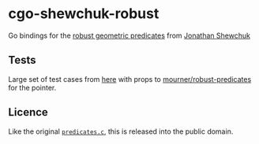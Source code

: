 # cgo-shewchuk-robust

Go bindings for the [robust geometric predicates](https://www.cs.cmu.edu/~quake/robust.html)  from [Jonathan Shewchuk](https://people.eecs.berkeley.edu/~jrs/)



## Tests

Large set of test cases from [here](https://www.cs.cmu.edu/afs/cs/project/pscico/pscico/src/arithmetic/compiler1/test/) with props to [mourner/robust-predicates](https://github.com/mourner/robust-predicates/tree/master/test/fixtures) for the pointer.

## Licence

Like the original [`predicates.c`](http://www.cs.cmu.edu/afs/cs/project/quake/public/code/predicates.c), this is released into the public domain.
